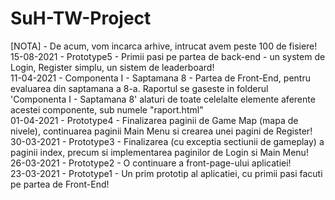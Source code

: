 # SuH-TW-Project
[NOTA] - De acum, vom incarca arhive, intrucat avem peste 100 de fisiere! <br>
15-08-2021 - Prototype5 - Primii pasi pe partea de back-end - un system de Login, Register simplu, un sistem de leaderboard! <br>
11-04-2021 - Componenta I - Saptamana 8 - Partea de Front-End, pentru evaluarea din saptamana a 8-a. Raportul se gaseste in folderul 'Componenta I - Saptamana 8' alaturi de toate celelalte elemente aferente acestei componente, sub numele "raport.html" <br>
01-04-2021 - Prototype4 - Finalizarea paginii de Game Map (mapa de nivele), continuarea paginii Main Menu si crearea unei pagini de Register! <br>
30-03-2021 - Prototype3 - Finalizarea (cu exceptia sectiunii de gameplay) a paginii index, precum si implementarea paginilor de Login si Main Menu! <br>
26-03-2021 - Prototype2 - O continuare a front-page-ului aplicatiei! <br>
23-03-2021 - Prototype1 - Un prim prototip al aplicatiei, cu primii pasi facuti pe partea de Front-End!
